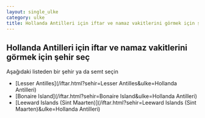 ```yaml
---
layout: single_ulke
category: ulke
title: Hollanda Antilleri için iftar ve namaz vakitlerini görmek için şehir seç
---
```



## Hollanda Antilleri için iftar ve namaz vakitlerini görmek için şehir seç

Aşağıdaki listeden bir şehir ya da semt seçin


* [Lesser Antilles](/iftar.html?sehir=Lesser Antilles&ulke=Hollanda Antilleri)
* [Bonaire Island](/iftar.html?sehir=Bonaire Island&ulke=Hollanda Antilleri)
* [Leeward Islands (Sint Maarten)](/iftar.html?sehir=Leeward Islands (Sint Maarten)&ulke=Hollanda Antilleri)
